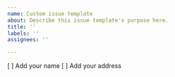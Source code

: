 ```yaml
---
name: Custom issue template
about: Describe this issue template's purpose here.
title: ''
labels: ''
assignees: ''

---
```


[ ] Add your name
[ ] Add your address
